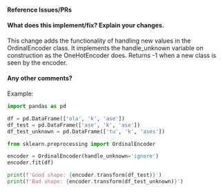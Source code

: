 <!--
Thanks for contributing a pull request! Please ensure you have taken a look at
the contribution guidelines: https://github.com/scikit-learn/scikit-learn/blob/master/CONTRIBUTING.md#pull-request-checklist
-->

#### Reference Issues/PRs
<!--
Example: Fixes #1234. See also #3456.
Please use keywords (e.g., Fixes) to create link to the issues or pull requests
you resolved, so that they will automatically be closed when your pull request
is merged. See https://github.com/blog/1506-closing-issues-via-pull-requests
-->


#### What does this implement/fix? Explain your changes.

This change adds the functionality of handling new values in the OrdinalEncoder class.
It implements the handle_unknown variable on construction as the OneHotEncoder does.
Returns -1 when a new class is seen by the encoder.

#### Any other comments?

Example:

```python
import pandas as pd

df = pd.DataFrame(['ola', 'k', 'ase'])
df_test = pd.DataFrame(['ase', 'k', 'ase'])
df_test_unknown = pd.DataFrame(['tu', 'k', 'ases'])

from sklearn.preprocessing import OrdinalEncoder

encoder = OrdinalEncoder(handle_unknown='ignore')
encoder.fit(df)

print(f'Good shape: {encoder.transform(df_test)}')
print(f'Bad shape: {encoder.transform(df_test_unknown)}')

```


<!--
Please be aware that we are a loose team of volunteers so patience is
necessary; assistance handling other issues is very welcome. We value
all user contributions, no matter how minor they are. If we are slow to
review, either the pull request needs some benchmarking, tinkering,
convincing, etc. or more likely the reviewers are simply busy. In either
case, we ask for your understanding during the review process.
For more information, see our FAQ on this topic:
http://scikit-learn.org/dev/faq.html#why-is-my-pull-request-not-getting-any-attention.

Thanks for contributing!
-->
